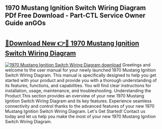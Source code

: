 ## 1970 Mustang Ignition Switch Wiring Diagram PDf Free Download - Part-CTL Service Owner Guide anGOs

# <h2><a href="http://dfheq70.blite.top/?on=1970+Mustang+Ignition+Switch+Wiring+Diagram">🔗Download New 👉🔴 1970 Mustang Ignition Switch Wiring Diagram</a></h2>

[![1970 Mustang Ignition Switch Wiring Diagram download](https://i.imgur.com/lujVjoI.png)](http://dfheq70.blite.top/?on=1970+Mustang+Ignition+Switch+Wiring+Diagram)
Greetings and welcome to the user manual for your newly launched 1970 Mustang Ignition Switch Wiring Diagram. This manual is specifically designed to help you get started with your product and provide you with a thorough understanding of its features, functions, and capabilities. You will find clear instructions for installation, usage, maintenance, and troubleshooting. Understanding the Product This section provides an overview of your new 1970 Mustang Ignition Switch Wiring Diagram and its key features. Experience seamless connectivity and control thanks to the advanced features of your new 1970 Mustang Ignition Switch Wiring Diagram. Let's Get Started! Contact us today and let us help you make the most of your new 1970 Mustang Ignition Switch Wiring Diagram.
